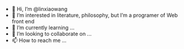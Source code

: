 - 👋 Hi, I’m @linxiaowang
- 👀 I’m interested in literature, philosophy, but I’m a programer of Web front end
- 🌱 I’m currently learning ...
- 💞️ I’m looking to collaborate on ...
- 📫 How to reach me ...

<!---
linxiaowang/linxiaowang is a ✨ special ✨ repository because its `README.md` (this file) appears on your GitHub profile.
You can click the Preview link to take a look at your changes.
--->
